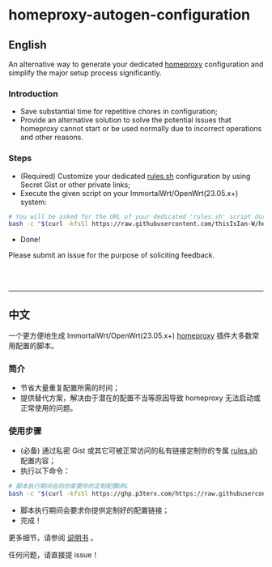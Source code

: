 # homeproxy-autogen-configuration

## English

An alternative way to generate your dedicated [homeproxy](https://github.com/immortalwrt/homeproxy) configuration and simplify the major setup process significantly.

### Introduction

* Save substantial time for repetitive chores in configuration;
* Provide an alternative solution to solve the potential issues that homeproxy cannot start or be used normally due to incorrect operations and other reasons.



### Steps

* (Required) Customize your dedicated [rules.sh](https://gist.github.com/thisIsIan-W/3d4343c6e61e49f4c5ae6aa9115045bf) configuration by using Secret Gist or other private links;
* Execute the given script on your ImmortalWrt/OpenWrt(23.05.x+) system:

```bash
# You will be asked for the URL of your dedicated 'rules.sh' script during the execution.
bash -c "$(curl -kfsSl https://raw.githubusercontent.com/thisIsIan-W/homeproxy-autogen-configuration/refs/heads/main/generate_homeproxy_rules.sh)"
```

* Done!

Please submit an issue for the purpose of soliciting feedback.

<br/>

<br/>

---

## 中文

一个更方便地生成 ImmortalWrt/OpenWrt(23.05.x+) [homeproxy](https://github.com/immortalwrt/homeproxy) 插件大多数常用配置的脚本。

### 简介

* 节省大量重复配置所需的时间；
* 提供替代方案，解决由于潜在的配置不当等原因导致 homeproxy 无法启动或正常使用的问题。



### 使用步骤

* (必备) 通过私密 Gist 或其它可被正常访问的私有链接定制你的专属 [rules.sh](https://gist.github.com/thisIsIan-W/3d4343c6e61e49f4c5ae6aa9115045bf) 配置内容；
* 执行以下命令：

```bash
# 脚本执行期间会向你索要你的定制配置URL
bash -c "$(curl -kfsSl https://ghp.p3terx.com/https://raw.githubusercontent.com/thisIsIan-W/homeproxy-autogen-configuration/refs/heads/main/generate_homeproxy_rules.sh)"
```

* 脚本执行期间会要求你提供定制好的配置链接；
* 完成！

更多细节，请参阅 [说明书](https://thisisian-w.github.io/2024/10/30/homeproxy-one-click-configure-scripts) 。

任何问题，请直接提 issue！
